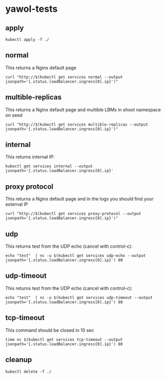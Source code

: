 # yawol-tests
## apply 

```
kubectl apply -f ./
```

## normal

This returns a Nginx default page
```
curl "http://$(kubectl get services normal --output jsonpath='{.status.loadBalancer.ingress[0].ip}')"
```

## multible-replicas

This returns a Nginx default page and multible LBMs in shoot namespace on seed
```
curl "http://$(kubectl get services multible-replicas --output jsonpath='{.status.loadBalancer.ingress[0].ip}')"
```

## internal

This returns internal IP:
```
kubectl get services internal --output jsonpath='{.status.loadBalancer.ingress[0].ip}'
```

## proxy protocol

This returns a Nginx default page and in the logs you should find your external IP
```
curl "http://$(kubectl get services proxy-protocol --output jsonpath='{.status.loadBalancer.ingress[0].ip}')"
```

## udp

This returns test from the UDP echo (cancel with control-c):
```
echo "test"  | nc -u $(kubectl get services udp-echo --output jsonpath='{.status.loadBalancer.ingress[0].ip}') 80
```

## udp-timeout

This returns test from the UDP echo (cancel with control-c):
```
echo "test"  | nc -u $(kubectl get services udp-timeout --output jsonpath='{.status.loadBalancer.ingress[0].ip}') 80
```

## tcp-timeout

This command should be closed in 10 sec
```
time nc $(kubectl get services tcp-timeout --output jsonpath='{.status.loadBalancer.ingress[0].ip}') 80
```


## cleanup 

```
kubectl delete -f ./
```

